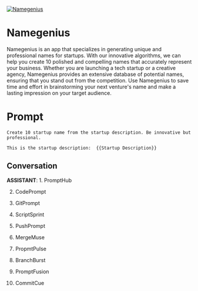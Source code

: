 
[![Namegenius](https://flow-prompt-covers.s3.us-west-1.amazonaws.com/icon/abstract/abs_6.png)]()
# Namegenius 
Namegenius is an app that specializes in generating unique and professional names for startups. With our innovative algorithms, we can help you create 10 polished and compelling names that accurately represent your business. Whether you are launching a tech startup or a creative agency, Namegenius provides an extensive database of potential names, ensuring that you stand out from the competition. Use Namegenius to save time and effort in brainstorming your next venture's name and make a lasting impression on your target audience.

# Prompt

```
Create 10 startup name from the startup description. Be innovative but professional.

This is the startup description:  {{Startup Description}}
```

## Conversation

**ASSISTANT**: 1. PromptHub

2. CodePrompt

3. GitPrompt

4. ScriptSprint

5. PushPrompt

6. MergeMuse

7. PropmtPulse

8. BranchBurst

9. PromptFusion

10. CommitCue


